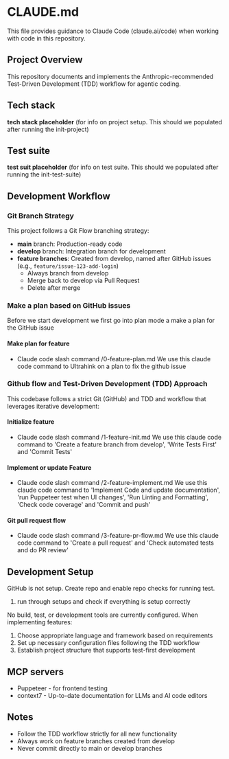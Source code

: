 # CLAUDE.md

This file provides guidance to Claude Code (claude.ai/code) when working with code in this repository.

## Project Overview

This repository documents and implements the Anthropic-recommended Test-Driven Development (TDD) workflow for agentic coding.

## Tech stack
**tech stack placeholder** (for info on project setup. This should we populated after running the init-project)

## Test suite
**test suit placeholder** (for info on test suite. This should we populated after running the init-test-suite)

## Development Workflow

### Git Branch Strategy

This project follows a Git Flow branching strategy:

- **main** branch: Production-ready code
- **develop** branch: Integration branch for development
- **feature branches**: Created from develop, named after GitHub issues (e.g., `feature/issue-123-add-login`)
  - Always branch from develop
  - Merge back to develop via Pull Request
  - Delete after merge

### Make a plan based on GitHub issues

Before we start development we first go into plan mode a make a plan for the GitHub issue

#### Make plan for feature
- Claude code slash command /0-feature-plan.md
We use this claude code command to Ultrahink on a plan to fix the github issue

### Github flow and Test-Driven Development (TDD) Approach

This codebase follows a strict Git (GitHub) and TDD and workflow that leverages iterative development:

#### Initialize feature
- Claude code slash command /1-feature-init.md
We use this claude code command to 'Create a feature branch from develop', 'Write Tests First' and 'Commit Tests'

#### Implement or update Feature
- Claude code slash command /2-feature-implement.md
We use this claude code command to 'Implement Code and update documentation', 'run Puppeteer test when UI changes', 'Run Linting and Formatting', 'Check code coverage' and 'Commit and push'

#### Git pull request flow
- Claude code slash command /3-feature-pr-flow.md
We use this claude code command to 'Create a pull request' and 'Check automated tests and do PR review'

## Development Setup

GitHub is not setup. Create repo and enable repo checks for running test.
1. run through setups and check if everything is setup correctly 

No build, test, or development tools are currently configured. When implementing features:
1. Choose appropriate language and framework based on requirements
2. Set up necessary configuration files following the TDD workflow
3. Establish project structure that supports test-first development

## MCP servers
- Puppeteer - for frontend testing
- context7 - Up-to-date documentation for LLMs and AI code editors

## Notes

- Follow the TDD workflow strictly for all new functionality
- Always work on feature branches created from develop
- Never commit directly to main or develop branches